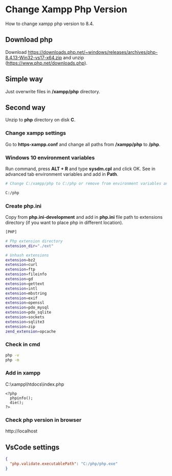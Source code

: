 # Change Xampp Php Version
How to change xampp php version to 8.4.

## Download php

Download https://downloads.php.net/~windows/releases/archives/php-8.4.13-Win32-vs17-x64.zip and unzip (https://www.php.net/downloads.php).

## Simple way

Just overwrite files in **/xampp/php** directory.

## Second way

Unzip to **php** directory on disk **C**.

### Change xampp settings

Go to **https-xampp.conf** and change all paths from **/xampp/php** to **/php**.

### Windows 10 environment variables

Run command, press **ALT + R** and type **sysdm.cpl** and click OK. See in advanced tab environment variables and add in **Path**. 

```sh
# Change C:/xampp/php to C:/php or remove from environment variables and add new line:

C:/php
```


### Create php.ini

Copy from **php.ini-development** and add in **php.ini** file path to extensions directory (if you want to place php in different location).

```sh
[PHP]

# Php extension directory
extension_dir="./ext"

# Unhash extensions
extension=bz2
extension=curl
extension=ftp
extension=fileinfo
extension=gd
extension=gettext
extension=intl
extension=mbstring
extension=exif
extension=openssl
extension=pdo_mysql
extension=pdo_sqlite
extension=sockets
extension=sqlite3
extension=zip
zend_extension=opcache
```

### Check in cmd

```sh
php -v
php -m
```

### Add in xampp
C:\xampp\htdocs\index.php

```
<?php
  phpinfo();
  die();
?>
```


### Check php version in browser

http://localhost

## VsCode settings

```json
{
  "php.validate.executablePath": "C:/php/php.exe"
}
```
